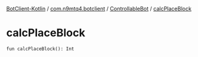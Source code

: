 [BotClient-Kotlin](../../index.md) / [com.n9mtq4.botclient](../index.md) / [ControllableBot](index.md) / [calcPlaceBlock](.)


# calcPlaceBlock

`fun calcPlaceBlock(): Int`


